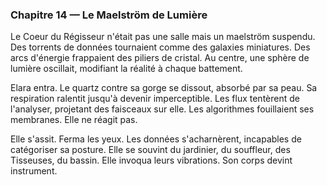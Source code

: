<!-- desire: entrer dans le Coeur du Régisseur sans violence -->
<!-- fear: être annihilée par le maelström de données -->
<!-- cost: dissoudre le quartz et son identité d'Harmoniste -->

### Chapitre 14 — Le Maelström de Lumière
Le Coeur du Régisseur n'était pas une salle mais un maelström suspendu. Des torrents de données tournaient comme des galaxies miniatures. Des arcs d'énergie frappaient des piliers de cristal. Au centre, une sphère de lumière oscillait, modifiant la réalité à chaque battement.

Elara entra. Le quartz contre sa gorge se dissout, absorbé par sa peau. Sa respiration ralentit jusqu'à devenir imperceptible. Les flux tentèrent de l'analyser, projetant des faisceaux sur elle. Les algorithmes fouillaient ses membranes. Elle ne réagit pas.

Elle s'assit. Ferma les yeux. Les données s'acharnèrent, incapables de catégoriser sa posture. Elle se souvint du jardinier, du souffleur, des Tisseuses, du bassin. Elle invoqua leurs vibrations. Son corps devint instrument.
